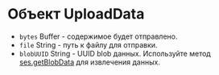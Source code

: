 # Объект UploadData

* `bytes` Buffer - содержимое будет отправлено.
* `file` String - путь к файлу для отправки.
* `blobUUID` String - UUID blob данных. Используйте метод [ses.getBlobData](../session.md#sesgetblobdataidentifier-callback) для извлечения данных.